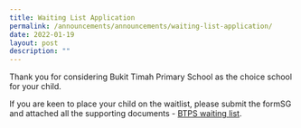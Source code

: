```yaml
---
title: Waiting List Application
permalink: /announcements/announcements/waiting-list-application/
date: 2022-01-19
layout: post
description: ""
---
```

Thank you for considering Bukit Timah Primary School as the choice school for your child.

If you are keen to place your child on the waitlist, please submit the formSG and attached all the supporting documents - [BTPS waiting list](https://go.gov.sg/btps-waitinglist).